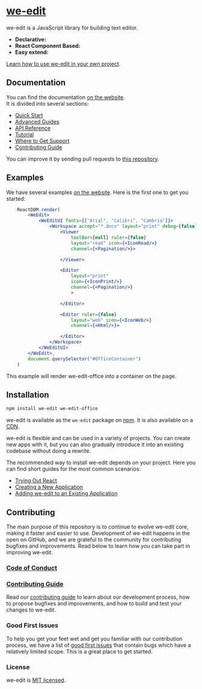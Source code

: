 # [we-edit](https://we-edit.org)

we-edit is a JavaScript library for building text editor.


* **Declarative:** 
* **React Component Based:** 
* **Easy extend:** 

[Learn how to use we-edit in your own project](https://we-edit.org/docs/getting-started.html).

## Documentation

You can find the documentation [on the website](https://we-edit.org/docs).  
It is divided into several sections:

* [Quick Start](https://we-edit.org/docs/hello-world.html)
* [Advanced Guides](https://we-edit.org/docs/jsx-in-depth.html)
* [API Reference](https://we-edit.org/docs/react-api.html)
* [Tutorial](https://we-edit.org/tutorial/tutorial.html)
* [Where to Get Support](https://we-edit.org/community/support.html)
* [Contributing Guide](https://we-edit.org/docs/how-to-contribute.html)

You can improve it by sending pull requests to [this repository](https://github.com/lalalic/we-edit).

## Examples

We have several examples [on the website](https://we-edit.org/). Here is the first one to get you started:

```jsx
	ReactDOM.render(
		<WeEdit>
			<WeEditUI fonts={["Arial", "Calibri", "Cambria"]}>
				<Workspace accept="*.docx" layout="print" debug={false}>
					<Viewer
						toolBar={null} ruler={false}
						layout="read" icon={<IconRead/>}
						channel={<Pagination/>}>

					</Viewer>

					<Editor
						layout="print" 
						icon={<IconPrint/>}
						channel={<Pagination/>}
						>

					</Editor>

					<Editor ruler={false}
						layout="web" icon={<IconWeb/>}
						channel={<Html/>}>

					</Editor>
				</Workspace>
			</WeEditUI>
		</WeEdit>,
		document.querySelector("#OfficeContainer")
	)
```
This example will render we-edit-office into a container on the page.

## Installation

```sh
npm install we-edit we-edit-office
```

we-edit is available as the `we-edit` package on [npm](https://www.npmjs.com/). It is also available on a [CDN](https://we-edit.org/docs/cdn-links.html).

we-edit is flexible and can be used in a variety of projects. You can create new apps with it, but you can also gradually introduce it into an existing codebase without doing a rewrite.

The recommended way to install we-edit depends on your project. Here you can find short guides for the most common scenarios:

* [Trying Out React](https://we-edit.org/docs/try.html)
* [Creating a New Application](https://we-edit.org/docs/add-we-edit-to-a-new-app.html)
* [Adding we-edit to an Existing Application](https://we-edit.org/docs/add-we-edit-to-an-existing-app.html)

## Contributing

The main purpose of this repository is to continue to evolve we-edit core, making it faster and easier to use. Development of we-edit happens in the open on GitHub, and we are grateful to the community for contributing bugfixes and improvements. Read below to learn how you can take part in improving we-edit.

### [Code of Conduct](https://we-edit.org/codeofconduct)


### [Contributing Guide](https://we-edit.org/contributing/how-to-contribute.html)

Read our [contributing guide](https://we-edit.org/contributing/how-to-contribute.html) to learn about our development process, how to propose bugfixes and improvements, and how to build and test your changes to we-edit.

### Good First Issues

To help you get your feet wet and get you familiar with our contribution process, we have a list of [good first issues](https://github.com/lalalic/we-edit/labels/good%20first%20issue) that contain bugs which have a relatively limited scope. This is a great place to get started.

### License

we-edit is [MIT licensed](./LICENSE).

